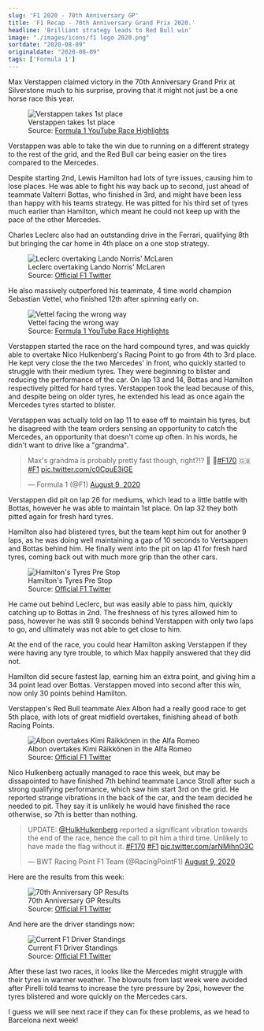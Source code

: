 ```yaml
---
slug: 'F1 2020 - 70th Anniversary GP'
title: 'F1 Recap - 70th Anniversary Grand Prix 2020.'
headline: 'Brilliant strategy leads to Red Bull win'
image: "./images/icons/f1 logo 2020.png"
sortdate: "2020-08-09"
originaldate: "2020-08-09"
tags: ['Formula 1']
---
```


Max Verstappen claimed victory in the 70th Anniversary Grand Prix at Silverstone much to his surprise, proving that it might not just be a one horse race this year.


<div id="imageDiv">
    <figure>
        <img src="https://joshlearningtocode.files.wordpress.com/2020/08/verstappen-victory.png" alt="Verstappen takes 1st place">
        <figcaption>Verstappen takes 1st place</figcaption>
        <figcaption>Source: <a href="https://www.youtube.com/watch?v=ffonCbGgzt0" target="_blank">Formula 1 YouTube Race Highlights</a></figcaption>
    </figure>
</div>

Verstappen was able to take the win due to running on a different strategy to the rest of the grid, and the Red Bull car being easier on the tires compared to the Mercedes. 

Despite starting 2nd, Lewis Hamilton had lots of tyre issues, causing him to lose places. He was able to fight his way back up to second, just ahead of teammate Valterri Bottas, who finished in 3rd, and might have been less than happy with his teams strategy. He was pitted for his third set of tyres much earlier than Hamilton, which meant he could not keep up with the pace of the other Mercedes.

Charles Leclerc also had an outstanding drive in the Ferrari, qualifying 8th but bringing the car home in 4th place on a one stop strategy. 

<div id="imageDiv">
    <figure>
        <img src="https://joshlearningtocode.files.wordpress.com/2020/08/silverstone2-leclerc-midfield-overtaking.jpg" alt="Leclerc overtaking Lando Norris' McLaren">
        <figcaption>Leclerc overtaking Lando Norris' McLaren</figcaption>
        <figcaption>Source: <a href="https://twitter.com/F1" target="_blank">Official F1 Twitter</a></figcaption>
    </figure>
</div>

He also massively outperfored his teammate, 4 time world champion Sebastian Vettel, who finished 12th after spinning early on. 

<div id="imageDiv">
    <figure>
        <img src="https://joshlearningtocode.files.wordpress.com/2020/08/seb-spin-1.png" alt="Vettel facing the wrong way">
        <figcaption>Vettel facing the wrong way</figcaption>
        <figcaption>Source: <a href="https://www.youtube.com/watch?v=ffonCbGgzt0" target="_blank">Formula 1 YouTube Race Highlights</a></figcaption>
    </figure>
</div>

Verstappen started the race on the hard compound tyres, and was quickly able to overtake Nico Hulkenberg's Racing Point to go from 4th to 3rd place. He kept very close the the two Mercedes' in front, who quickly started to struggle with their medium tyres. They were beginning to blister and reducing the performance of the car. On lap 13 and 14, Bottas and Hamilton respectively pitted for hard tyres. Verstappen took the lead because of this, and despite being on older tyres, he extended his lead as once again the Mercedes tyres started to blister.

Verstappen was actually told on lap 11 to ease off to maintain his tyres, but he disagreed with the team orders sensing an opportunity to catch the Mercedes, an opportunity that doesn't come up often. In his words, he didn't want to drive like a "grandma".

<div id="imageDiv">
    <blockquote class="twitter-tweet tw-align-center" data-dnt="true" data-theme="dark"><p lang="en" dir="ltr">Max&#39;s grandma is probably pretty fast though, right?!? 👵 🚀<a href="https://twitter.com/hashtag/F170?src=hash&amp;ref_src=twsrc%5Etfw">#F170</a> 🇬🇧 <a href="https://twitter.com/hashtag/F1?src=hash&amp;ref_src=twsrc%5Etfw">#F1</a> <a href="https://t.co/c0CpuE3iGE">pic.twitter.com/c0CpuE3iGE</a></p>&mdash; Formula 1 (@F1) <a href="https://twitter.com/F1/status/1292573366981816320?ref_src=twsrc%5Etfw">August 9, 2020</a></blockquote> <script async src="https://platform.twitter.com/widgets.js" charset="utf-8"></script> 
</div>

Verstappen did pit on lap 26 for mediums, which lead to a little battle with Bottas, however he was able to maintain 1st place. On lap 32 they both pitted again for fresh hard tyres.

Hamilton also had blistered tyres, but the team kept him out for another 9 laps, as he was doing well maintaining a gap of 10 seconds to Vertsappen and Bottas behind him. He finally went into the pit on lap 41 for fresh hard tyres, coming back out with much more grip than the other cars. 

<div id="imageDiv">
    <figure>
        <img src="https://joshlearningtocode.files.wordpress.com/2020/08/silverstone2-hamilton-tyres.jpg" alt="Hamilton's Tyres Pre Stop">
        <figcaption>Hamilton's Tyres Pre Stop</figcaption>
        <figcaption>Source: <a href="https://twitter.com/F1" target="_blank">Official F1 Twitter</a></figcaption>
    </figure>
</div>

He came out behind Leclerc, but was easily able to pass him, quickly catching up to Bottas in 2nd. The freshness of his tyres allowed him to pass, however he was still 9 seconds behind Verstappen with only two laps to go, and ultimately was not able to get close to him.

At the end of the race, you could hear Hamilton asking Verstappen if they were having any tyre trouble, to which Max happily answered that they did not. 

Hamilton did secure fastest lap, earning him an extra point, and giving him a 34 point lead over Bottas. Verstappen moved into second after this win, now only 30 points behind Hamilton.

Verstappen's Red Bull teammate Alex Albon had a really good race to get 5th place, with lots of great midfield overtakes, finishing ahead of both Racing Points. 

<div id="imageDiv">
    <figure>
        <img src="https://joshlearningtocode.files.wordpress.com/2020/08/silverstone2-albon-overtake.jpg" alt="Albon overtakes Kimi Räikkönen in the Alfa Romeo">
        <figcaption>Albon overtakes Kimi Räikkönen in the Alfa Romeo</figcaption>
        <figcaption>Source: <a href="https://twitter.com/F1" target="_blank">Official F1 Twitter</a></figcaption>
    </figure>
</div>

Nico Hulkenberg actually managed to race this week, but may be dissapointed to have finished 7th behind teammate Lance Stroll after such a strong qualifying performance, which saw him start 3rd on the grid. He reported strange vibrations in the back of the car, and the team decided he needed to pit. They say it is unlikely he would have finished the race otherwise, so 7th is better than nothing.

<div id="imageDiv">
    <blockquote class="twitter-tweet tw-align-center" data-dnt="true" data-theme="dark"><p lang="en" dir="ltr">UPDATE: <a href="https://twitter.com/HulkHulkenberg?ref_src=twsrc%5Etfw">@HulkHulkenberg</a> reported a significant vibration towards the end of the race, hence the call to pit him a third time. Unlikely to have made the flag without it. <a href="https://twitter.com/hashtag/F170?src=hash&amp;ref_src=twsrc%5Etfw">#F170</a> <a href="https://twitter.com/hashtag/F1?src=hash&amp;ref_src=twsrc%5Etfw">#F1</a> <a href="https://t.co/arNMihnO3C">pic.twitter.com/arNMihnO3C</a></p>&mdash; BWT Racing Point F1 Team (@RacingPointF1) <a href="https://twitter.com/RacingPointF1/status/1292472874217897986?ref_src=twsrc%5Etfw">August 9, 2020</a></blockquote> <script async src="https://platform.twitter.com/widgets.js" charset="utf-8"></script> 
</div>

Here are the results from this week:

<div id="imageDiv">
    <figure>
        <img src="https://joshlearningtocode.files.wordpress.com/2020/08/silverstone2-results.jpg" alt="70th Anniversary GP Results">
        <figcaption>70th Anniversary GP Results</figcaption>
        <figcaption>Source: <a href="https://twitter.com/F1" target="_blank">Official F1 Twitter</a></figcaption>
    </figure>
</div>

And here are the driver standings now:

<div id="imageDiv">
    <figure>
        <img src="https://joshlearningtocode.files.wordpress.com/2020/08/driver-standings-after-silverstone2.jpg" alt="Current F1 Driver Standings">
        <figcaption>Current F1 Driver Standings</figcaption>
        <figcaption>Source: <a href="https://twitter.com/F1" target="_blank">Official F1 Twitter</a></figcaption>
    </figure>
</div>

After these last two races, it looks like the Mercedes might struggle with their tyres in warmer weather. The blowouts from last week were avoided after Pirelli told teams to increase the tyre pressure by 2psi, however the tyres blistered and wore quickly on the Mercedes cars. 

I guess we will see next race if they can fix these problems, as we head to Barcelona next week!